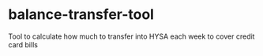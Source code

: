 # balance-transfer-tool
Tool to calculate how much to transfer into HYSA each week to cover credit card bills 
